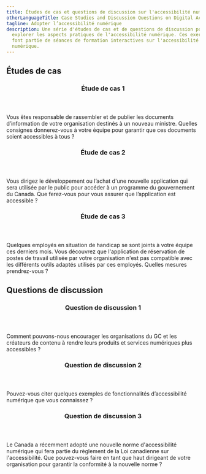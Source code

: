 ```yaml
---
title: Études de cas et questions de discussion sur l'accessibilité numérique
otherLanguageTitle: Case Studies and Discussion Questions on Digital Accessibility
tagline: Adopter l’accessibilité numérique
description: Une série d'études de cas et de questions de discussion pour
  explorer les aspects pratiques de l'accessibilité numérique. Ces exercices
  font partie de séances de formation interactives sur l'accessibilité
  numérique.
---
```

## Études de cas

<div class="row wb-eqht-grd mrgn-tp-md pb-4">
  <div class="col-xs-12 col-md-6 mrgn-tp-md mrgn-bttm-md">
    <section class="panel panel-default">
      <header class="panel-heading">
        <h3 id="case1" class="panel-title">Étude de cas 1</h3>
      </header>
      <div class="panel-body">
        <p>Vous êtes responsable de rassembler et de publier les documents d’information de votre organisation destinés à un nouveau ministre. Quelles consignes donnerez-vous à votre équipe pour garantir que ces documents soient accessibles à tous&nbsp;?</p>
      </div>
    </section>
  </div>

  <div class="col-xs-12 col-md-6 mrgn-tp-md mrgn-bttm-md">
    <section class="panel panel-default">
      <header class="panel-heading">
        <h3 id="case2" class="panel-title">Étude de cas 2</h3>
      </header>
      <div class="panel-body">
        <p>Vous dirigez le développement ou l’achat d'une nouvelle application qui sera utilisée par le public pour accéder à un programme du gouvernement du Canada. Que ferez-vous pour vous assurer que l’application est accessible&nbsp;?</p>
      </div>
    </section>
  </div>

  <div class="col-xs-12 col-md-6 mrgn-tp-md mrgn-bttm-md">
    <section class="panel panel-default">
      <header class="panel-heading">
        <h3 id="case3" class="panel-title">Étude de cas 3</h3>
      </header>
      <div class="panel-body">
        <p>Quelques employés en situation de handicap se sont joints à votre équipe ces derniers mois. Vous découvrez que l'application de réservation de postes de travail utilisée par votre organisation n'est pas compatible avec les différents outils adaptés utilisés par ces employés. Quelles mesures prendrez-vous ?</p>
      </div>
    </section>
  </div>
</div>

## Questions de discussion

<div class="row wb-eqht-grd mrgn-tp-md pb-4">
  <div class="col-xs-12 col-md-6 mrgn-tp-md mrgn-bttm-md">
    <section class="panel panel-default">
      <header class="panel-heading">
        <h3 id="question1" class="panel-title">Question de discussion 1</h3>
      </header>
      <div class="panel-body">
        <p>Comment pouvons-nous encourager les organisations du GC et les créateurs de contenu à rendre leurs produits et services numériques plus accessibles ?</p>
      </div>
    </section>
  </div>

  <div class="col-xs-12 col-md-6 mrgn-tp-md mrgn-bttm-md">
    <section class="panel panel-default">
      <header class="panel-heading">
        <h3 id="question2" class="panel-title">Question de discussion 2</h3>
      </header>
      <div class="panel-body">
        <p>Pouvez-vous citer quelques exemples de fonctionnalités d’accessibilité numérique que vous connaissez&nbsp;?</p>
      </div>
    </section>
  </div>

  <div class="col-xs-12 col-md-6 mrgn-tp-md mrgn-bttm-md">
    <section class="panel panel-default">
      <header class="panel-heading">
        <h3 id="question3" class="panel-title">Question de discussion 3</h3>
      </header>
      <div class="panel-body">
        <p>Le Canada a récemment adopté une nouvelle norme d'accessibilité numérique qui fera partie du règlement de la Loi canadienne sur l'accessibilité. Que pouvez-vous faire en tant que haut dirigeant de votre organisation pour garantir la conformité à la nouvelle norme&nbsp;?</p>
      </div>
    </section>
  </div>
</div>
